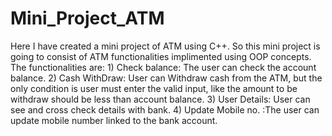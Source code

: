 # Mini_Project_ATM
Here I have created a mini project of ATM using C++. So this mini project is going to consist of ATM functionalities implimented using OOP concepts. The functionalities are: 1) Check balance: The user can check the account balance. 2) Cash WithDraw: User can Withdraw cash from the ATM, but the only condition is user must enter the valid input, like the amount to be withdraw should be less than account balance. 3) User Details: User can see and cross check details with bank. 4) Update Mobile no. :The user can update mobile number linked to the bank account.
